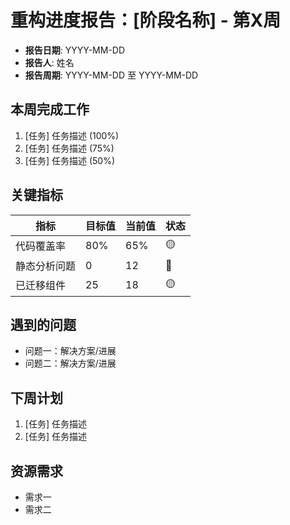 # 重构进度报告：[阶段名称] - 第X周

- **报告日期**: YYYY-MM-DD
- **报告人**: 姓名
- **报告周期**: YYYY-MM-DD 至 YYYY-MM-DD

## 本周完成工作

1. [任务] 任务描述 (100%)
2. [任务] 任务描述 (75%)
3. [任务] 任务描述 (50%)

## 关键指标

| 指标 | 目标值 | 当前值 | 状态 |
|------|-------|-------|------|
| 代码覆盖率 | 80% | 65% | 🟡 |
| 静态分析问题 | 0 | 12 | 🔴 |
| 已迁移组件 | 25 | 18 | 🟡 |

## 遇到的问题

- 问题一：解决方案/进展
- 问题二：解决方案/进展

## 下周计划

1. [任务] 任务描述
2. [任务] 任务描述

## 资源需求

- 需求一
- 需求二 